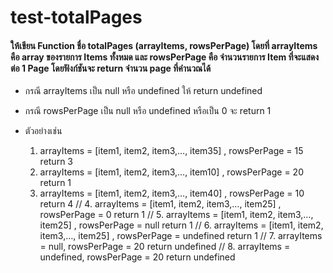 # test-totalPages

#### ให้เขียน Function ชื่อ totalPages (arrayItems, rowsPerPage) โดยที่ arrayItems คือ array ของรายการ Items ทั้งหมด และ rowsPerPage คือ จำนวนรายการ Item ที่จะแสดงต่อ 1 Page โดยฟังก์ชันจะ return จำนวน page ที่คำนวณได้

- กรณี arrayItems เป็น null หรือ undefined ให้ return undefined
- กรณี rowsPerPage เป็น null หรือ undefined หรือเป็น 0 จะ return 1

- ตัวอย่างเช่น

  1. arrayItems = [item1, item2, item3,…, item35] , rowsPerPage = 15 return 3
  2. arrayItems = [item1, item2, item3,…, item10] , rowsPerPage = 20 return 1
  3. arrayItems = [item1, item2, item3,…, item40] , rowsPerPage = 10 return 4
  // 4. arrayItems = [item1, item2, item3,…, item25] , rowsPerPage = 0 return 1
  // 5. arrayItems = [item1, item2, item3,…, item25] , rowsPerPage = null return 1
  // 6. arrayItems = [item1, item2, item3,…, item25] , rowsPerPage = undefined return 1
  // 7. arrayItems = null, rowsPerPage = 20 return undefined
  // 8. arrayItems = undefined, rowsPerPage = 20 return undefined
